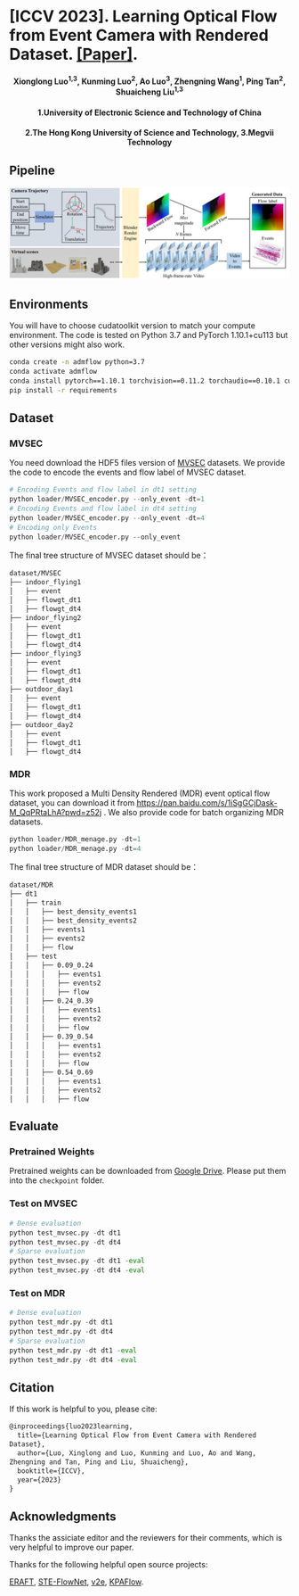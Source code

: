 # [ICCV 2023]. Learning Optical Flow from Event Camera with Rendered Dataset. [[Paper]](https://openaccess.thecvf.com/content/ICCV2023/papers/Luo_Learning_Optical_Flow_from_Event_Camera_with_Rendered_Dataset_ICCV_2023_paper.pdf).
<h4 align="center">Xionglong Luo<sup>1,3</sup>, Kunming Luo<sup>2</sup>, Ao Luo<sup>3</sup>, Zhengning Wang<sup>1</sup>, Ping Tan<sup>2</sup>, Shuaicheng Liu<sup>1,3</sup></center>
<h4 align="center">1.University of Electronic Science and Technology of China
<h4 align="center">2.The Hong Kong University of Science and Technology, 3.Megvii Technology </center></center>

## Pipeline
<img src="assets/Datapipeline.png" width="1000">

## Environments
You will have to choose cudatoolkit version to match your compute environment. The code is tested on Python 3.7 and PyTorch 1.10.1+cu113 but other versions might also work. 
```bash
conda create -n admflow python=3.7
conda activate admflow
conda install pytorch==1.10.1 torchvision==0.11.2 torchaudio==0.10.1 cudatoolkit=11.3 -c pytorch -c conda-forge
pip install -r requirements
```
## Dataset
### MVSEC
You need download the HDF5 files version of [MVSEC](https://daniilidis-group.github.io/mvsec/download/) datasets. We provide the code to encode the events and flow label of MVSEC dataset.
```python
# Encoding Events and flow label in dt1 setting
python loader/MVSEC_encoder.py --only_event -dt=1
# Encoding Events and flow label in dt4 setting
python loader/MVSEC_encoder.py --only_event -dt=4
# Encoding only Events
python loader/MVSEC_encoder.py --only_event
```
The final tree structure of MVSEC dataset should be：
```
dataset/MVSEC
├── indoor_flying1
│   ├── event
│   ├── flowgt_dt1
│   ├── flowgt_dt4
├── indoor_flying2
│   ├── event
│   ├── flowgt_dt1
│   ├── flowgt_dt4
├── indoor_flying3
│   ├── event
│   ├── flowgt_dt1
│   ├── flowgt_dt4
├── outdoor_day1
│   ├── event
│   ├── flowgt_dt1
│   ├── flowgt_dt4
├── outdoor_day2
│   ├── event
│   ├── flowgt_dt1
│   ├── flowgt_dt4
```
### MDR
This work proposed a Multi Density Rendered (MDR) event optical flow dataset, you can download it from https://pan.baidu.com/s/1iSgGCjDask-M_QqPRtaLhA?pwd=z52j . We also provide code for batch organizing MDR datasets.
```python
python loader/MDR_menage.py -dt=1
python loader/MDR_menage.py -dt=4
```
The final tree structure of MDR dataset should be：
```
dataset/MDR
├── dt1
│   ├── train
│   │   ├── best_density_events1
│   │   ├── best_density_events2
│   │   ├── events1
│   │   ├── events2
│   │   ├── flow
│   ├── test
│   │   ├── 0.09_0.24
│   │   │   ├── events1
│   │   │   ├── events2
│   │   │   ├── flow
│   │   ├── 0.24_0.39
│   │   │   ├── events1
│   │   │   ├── events2
│   │   │   ├── flow
│   │   ├── 0.39_0.54
│   │   │   ├── events1
│   │   │   ├── events2
│   │   │   ├── flow
│   │   ├── 0.54_0.69
│   │   │   ├── events1
│   │   │   ├── events2
│   │   │   ├── flow
```
## Evaluate
### Pretrained Weights
Pretrained weights can be downloaded from 
[Google Drive](https://drive.google.com/drive/folders/15uwhrmUzg3kK3UB6z0Qnht-sGs7Nq23o?usp=sharing).
Please put them into the `checkpoint` folder.

### Test on MVSEC
```python
# Dense evaluation
python test_mvsec.py -dt dt1
python test_mvsec.py -dt dt4
# Sparse evaluation
python test_mvsec.py -dt dt1 -eval
python test_mvsec.py -dt dt4 -eval
```

### Test on MDR
```python
# Dense evaluation
python test_mdr.py -dt dt1
python test_mdr.py -dt dt4
# Sparse evaluation
python test_mdr.py -dt dt1 -eval
python test_mdr.py -dt dt4 -eval
```
## Citation

If this work is helpful to you, please cite:

```
@inproceedings{luo2023learning,
  title={Learning Optical Flow from Event Camera with Rendered Dataset},
  author={Luo, Xinglong and Luo, Kunming and Luo, Ao and Wang, Zhengning and Tan, Ping and Liu, Shuaicheng},
  booktitle={ICCV},
  year={2023}
}
```
## Acknowledgments

Thanks the assiciate editor and the reviewers for their comments, which is very helpful to improve our paper. 

Thanks for the following helpful open source projects:

[ERAFT](https://github.com/uzh-rpg/E-RAFT), 
[STE-FlowNet](https://github.com/ruizhao26/STE-FlowNet/),
[v2e](https://github.com/SensorsINI/v2e),
[KPAFlow](https://github.com/megvii-research/KPAFlow).

